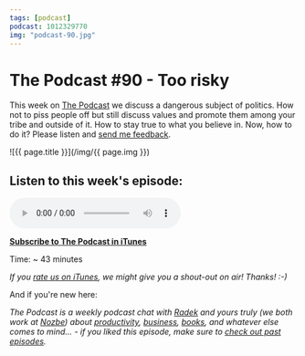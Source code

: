 ```yaml
---
tags: [podcast]
podcast: 1012329770
img: "podcast-90.jpg"
---
```


# The Podcast #90 - Too risky

This week on [The Podcast][p] we discuss a dangerous subject of politics. How not to piss people off but still discuss values and promote them among your tribe and outside of it. How to stay true to what you believe in. Now, how to do it? Please listen and [send me feedback](https://sliwinski.com/contact).

<!--More-->

![{{ page.title }}](/img/{{ page.img }})

## Listen to this week's episode:

<audio controls>
<source src="https://files.nozbe.com/podcast/090.mp3" type="audio/mpeg">
</audio>

**[Subscribe to The Podcast in iTunes][i]**

Time: ~ 43 minutes

*If you [rate us on iTunes][i], we might give you a shout-out on air! Thanks! :-)*

And if you're new here:

*The Podcast is a weekly podcast chat with [Radek][r] and yours truly (we both work at [Nozbe][n]) about [productivity](/productivity), [business](/business), [books](/books), and whatever else comes to mind… - if you liked this episode, make sure to [check out past episodes](/podcast).*

[e]: /podcast-90
[p]: /podcast
[n]: https://nozbe.com/?a=mike
[r]: https://michael.gratis/radex
[i]: https://michael.gratis/thepodcast
[o]: https://michael.gratis/ipadonly

[pm]: http://productivemag.com/